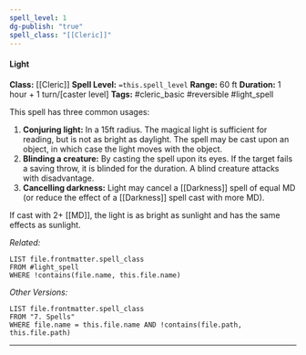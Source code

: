 ```yaml
---
spell_level: 1
dg-publish: "true"
spell_class: "[[Cleric]]"
---
```


#### Light

**Class:** [[Cleric]]
**Spell Level:** `=this.spell_level`
**Range:** 60 ft
**Duration:** 1 hour + 1 turn/[caster level]
**Tags:** #cleric_basic #reversible #light_spell 

This spell has three common usages:
1. **Conjuring light:** In a 15ft radius. The magical light is sufficient for reading, but is not as bright as daylight. The spell may be cast upon an object, in which case the light moves with the object.
2. **Blinding a creature:** By casting the spell upon its eyes. If the target fails a saving throw, it is blinded for the duration. A blind creature attacks with disadvantage.
3. **Cancelling darkness:** Light may cancel a [[Darkness]] spell of equal MD (or reduce the effect of a [[Darkness]] spell cast with more MD).


If cast with 2+ [[MD]], the light is as bright as sunlight and has the same effects as sunlight.


*Related:*
```dataview
LIST file.frontmatter.spell_class
FROM #light_spell
WHERE !contains(file.name, this.file.name)
```
*Other Versions:*
```dataview
LIST file.frontmatter.spell_class
FROM "7. Spells"
WHERE file.name = this.file.name AND !contains(file.path, this.file.path)
```
___